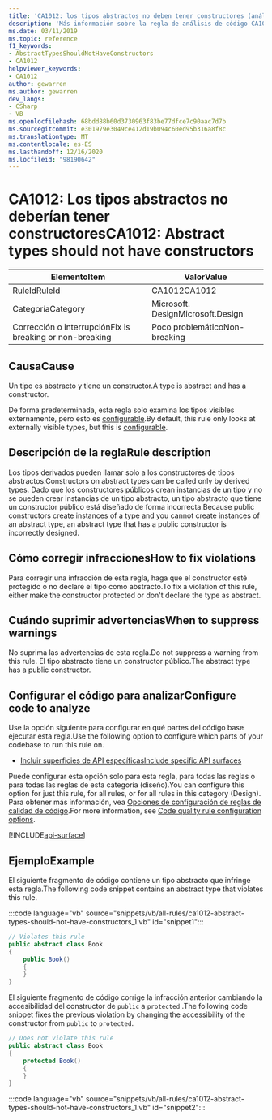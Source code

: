 ```yaml
---
title: 'CA1012: los tipos abstractos no deben tener constructores (análisis de código)'
description: 'Más información sobre la regla de análisis de código CA1012: los tipos abstractos no deben tener constructores'
ms.date: 03/11/2019
ms.topic: reference
f1_keywords:
- AbstractTypesShouldNotHaveConstructors
- CA1012
helpviewer_keywords:
- CA1012
author: gewarren
ms.author: gewarren
dev_langs:
- CSharp
- VB
ms.openlocfilehash: 68bdd88b60d3730963f83be77dfce7c90aac7d7b
ms.sourcegitcommit: e301979e3049ce412d19b094c60ed95b316a8f8c
ms.translationtype: MT
ms.contentlocale: es-ES
ms.lasthandoff: 12/16/2020
ms.locfileid: "98190642"
---
```

# <a name="ca1012-abstract-types-should-not-have-constructors"></a><span data-ttu-id="ab446-103">CA1012: Los tipos abstractos no deberían tener constructores</span><span class="sxs-lookup"><span data-stu-id="ab446-103">CA1012: Abstract types should not have constructors</span></span>

| <span data-ttu-id="ab446-104">Elemento</span><span class="sxs-lookup"><span data-stu-id="ab446-104">Item</span></span>                                     | <span data-ttu-id="ab446-105">Valor</span><span class="sxs-lookup"><span data-stu-id="ab446-105">Value</span></span>            |
|------------------------------------------|------------------|
| <span data-ttu-id="ab446-106">RuleId</span><span class="sxs-lookup"><span data-stu-id="ab446-106">RuleId</span></span>                                   | <span data-ttu-id="ab446-107">CA1012</span><span class="sxs-lookup"><span data-stu-id="ab446-107">CA1012</span></span>           |
| <span data-ttu-id="ab446-108">Categoría</span><span class="sxs-lookup"><span data-stu-id="ab446-108">Category</span></span>                                 | <span data-ttu-id="ab446-109">Microsoft. Design</span><span class="sxs-lookup"><span data-stu-id="ab446-109">Microsoft.Design</span></span> |
| <span data-ttu-id="ab446-110">Corrección o interrupción</span><span class="sxs-lookup"><span data-stu-id="ab446-110">Fix is breaking or non-breaking</span></span> | <span data-ttu-id="ab446-111">Poco problemático</span><span class="sxs-lookup"><span data-stu-id="ab446-111">Non-breaking</span></span>     |

## <a name="cause"></a><span data-ttu-id="ab446-112">Causa</span><span class="sxs-lookup"><span data-stu-id="ab446-112">Cause</span></span>

<span data-ttu-id="ab446-113">Un tipo es abstracto y tiene un constructor.</span><span class="sxs-lookup"><span data-stu-id="ab446-113">A type is abstract and has a constructor.</span></span>

<span data-ttu-id="ab446-114">De forma predeterminada, esta regla solo examina los tipos visibles externamente, pero esto es [configurable](#configure-code-to-analyze).</span><span class="sxs-lookup"><span data-stu-id="ab446-114">By default, this rule only looks at externally visible types, but this is [configurable](#configure-code-to-analyze).</span></span>

## <a name="rule-description"></a><span data-ttu-id="ab446-115">Descripción de la regla</span><span class="sxs-lookup"><span data-stu-id="ab446-115">Rule description</span></span>

<span data-ttu-id="ab446-116">Los tipos derivados pueden llamar solo a los constructores de tipos abstractos.</span><span class="sxs-lookup"><span data-stu-id="ab446-116">Constructors on abstract types can be called only by derived types.</span></span> <span data-ttu-id="ab446-117">Dado que los constructores públicos crean instancias de un tipo y no se pueden crear instancias de un tipo abstracto, un tipo abstracto que tiene un constructor público está diseñado de forma incorrecta.</span><span class="sxs-lookup"><span data-stu-id="ab446-117">Because public constructors create instances of a type and you cannot create instances of an abstract type, an abstract type that has a public constructor is incorrectly designed.</span></span>

## <a name="how-to-fix-violations"></a><span data-ttu-id="ab446-118">Cómo corregir infracciones</span><span class="sxs-lookup"><span data-stu-id="ab446-118">How to fix violations</span></span>

<span data-ttu-id="ab446-119">Para corregir una infracción de esta regla, haga que el constructor esté protegido o no declare el tipo como abstracto.</span><span class="sxs-lookup"><span data-stu-id="ab446-119">To fix a violation of this rule, either make the constructor protected or don't declare the type as abstract.</span></span>

## <a name="when-to-suppress-warnings"></a><span data-ttu-id="ab446-120">Cuándo suprimir advertencias</span><span class="sxs-lookup"><span data-stu-id="ab446-120">When to suppress warnings</span></span>

<span data-ttu-id="ab446-121">No suprima las advertencias de esta regla.</span><span class="sxs-lookup"><span data-stu-id="ab446-121">Do not suppress a warning from this rule.</span></span> <span data-ttu-id="ab446-122">El tipo abstracto tiene un constructor público.</span><span class="sxs-lookup"><span data-stu-id="ab446-122">The abstract type has a public constructor.</span></span>

## <a name="configure-code-to-analyze"></a><span data-ttu-id="ab446-123">Configurar el código para analizar</span><span class="sxs-lookup"><span data-stu-id="ab446-123">Configure code to analyze</span></span>

<span data-ttu-id="ab446-124">Use la opción siguiente para configurar en qué partes del código base ejecutar esta regla.</span><span class="sxs-lookup"><span data-stu-id="ab446-124">Use the following option to configure which parts of your codebase to run this rule on.</span></span>

- [<span data-ttu-id="ab446-125">Incluir superficies de API específicas</span><span class="sxs-lookup"><span data-stu-id="ab446-125">Include specific API surfaces</span></span>](#include-specific-api-surfaces)

<span data-ttu-id="ab446-126">Puede configurar esta opción solo para esta regla, para todas las reglas o para todas las reglas de esta categoría (diseño).</span><span class="sxs-lookup"><span data-stu-id="ab446-126">You can configure this option for just this rule, for all rules, or for all rules in this category (Design).</span></span> <span data-ttu-id="ab446-127">Para obtener más información, vea [Opciones de configuración de reglas de calidad de código](../code-quality-rule-options.md).</span><span class="sxs-lookup"><span data-stu-id="ab446-127">For more information, see [Code quality rule configuration options](../code-quality-rule-options.md).</span></span>

[!INCLUDE[api-surface](~/includes/code-analysis/api-surface.md)]

## <a name="example"></a><span data-ttu-id="ab446-128">Ejemplo</span><span class="sxs-lookup"><span data-stu-id="ab446-128">Example</span></span>

<span data-ttu-id="ab446-129">El siguiente fragmento de código contiene un tipo abstracto que infringe esta regla.</span><span class="sxs-lookup"><span data-stu-id="ab446-129">The following code snippet contains an abstract type that violates this rule.</span></span>

:::code language="vb" source="snippets/vb/all-rules/ca1012-abstract-types-should-not-have-constructors_1.vb" id="snippet1":::

```csharp
// Violates this rule
public abstract class Book
{
    public Book()
    {
    }
}
```

<span data-ttu-id="ab446-130">El siguiente fragmento de código corrige la infracción anterior cambiando la accesibilidad del constructor de `public` a `protected` .</span><span class="sxs-lookup"><span data-stu-id="ab446-130">The following code snippet fixes the previous violation by changing the accessibility of the constructor from `public` to `protected`.</span></span>

```csharp
// Does not violate this rule
public abstract class Book
{
    protected Book()
    {
    }
}
```

:::code language="vb" source="snippets/vb/all-rules/ca1012-abstract-types-should-not-have-constructors_1.vb" id="snippet2":::

